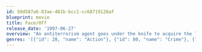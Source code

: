 ```yaml
---
id: 50d587a6-83ae-481b-bcc1-cc68719126af
blueprint: movie
title: Face/Off
release_date: '1997-06-27'
overview: "An antiterrorism agent goes under the knife to acquire the likeness of a terrorist and gather details about a bombing plot. When the terrorist escapes custody, he undergoes surgery to look like the agent so he can get close to the agent's family."
genres: '[{"id": 28, "name": "Action"}, {"id": 80, "name": "Crime"}, {"id": 878, "name": "Science Fiction"}, {"id": 53, "name": "Thriller"}]'
---
```

